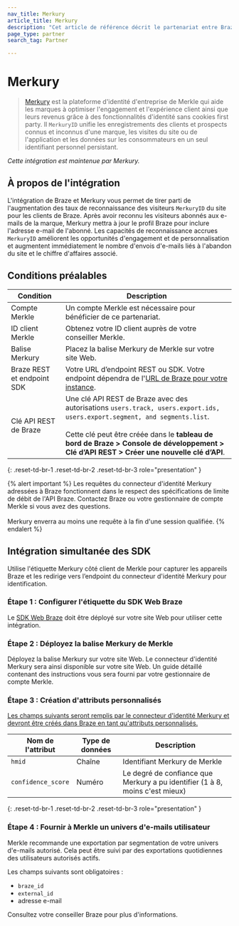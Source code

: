 ```yaml
---
nav_title: Merkury
article_title: Merkury
description: "Cet article de référence décrit le partenariat entre Braze et Merkury, une plateforme d'identité d'entreprise pour vos applications, qui vous permet de tirer parti du « MerkuryID » pour augmenter les taux de reconnaissance des visiteurs du site pour les clients de Braze."
page_type: partner
search_tag: Partner

---
```


# Merkury

> [Merkury](https://merkury.merkleinc.com/) est la plateforme d'identité d'entreprise de Merkle qui aide les marques à optimiser l'engagement et l'expérience client ainsi que leurs revenus grâce à des fonctionnalités d'identité sans cookies first party. Il `MerkuryID` unifie les enregistrements des clients et prospects connus et inconnus d'une marque, les visites du site ou de l'application et les données sur les consommateurs en un seul identifiant personnel persistant.

_Cette intégration est maintenue par Merkury._

## À propos de l'intégration

L'intégration de Braze et Merkury vous permet de tirer parti de l'augmentation des taux de reconnaissance des visiteurs `MerkuryID` du site pour les clients de Braze. Après avoir reconnu les visiteurs abonnés aux e-mails de la marque, Merkury mettra à jour le profil Braze pour inclure l'adresse e-mail de l'abonné. Les capacités de reconnaissance accrues `MerkuryID` améliorent les opportunités d'engagement et de personnalisation et augmentent immédiatement le nombre d'envois d'e-mails liés à l'abandon du site et le chiffre d'affaires associé. 

## Conditions préalables

| Condition | Description |
| --- | --- |
| Compte Merkle | Un compte Merkle est nécessaire pour bénéficier de ce partenariat. |
| ID client Merkle | Obtenez votre ID client auprès de votre conseiller Merkle. |
| Balise Merkury | Placez la balise Merkury de Merkle sur votre site Web. |
| Braze REST et endpoint SDK | Votre URL d’endpoint REST ou SDK. Votre endpoint dépendra de l'[URL de Braze pour votre instance]({{site.baseurl}}/api/basics/#endpoints). |
| Clé API REST de Braze | Une clé API REST de Braze avec des autorisations `users.track, users.export.ids, users.export.segment, and segments.list`. <br><br>Cette clé peut être créée dans le **tableau de bord de Braze > Console de développement > Clé d’API REST > Créer une nouvelle clé d’API**. |
{: .reset-td-br-1 .reset-td-br-2 .reset-td-br-3 role="presentation" }

{% alert important %}
Les requêtes du connecteur d'identité Merkury adressées à Braze fonctionnent dans le respect des spécifications de limite de débit de l'API Braze. Contactez Braze ou votre gestionnaire de compte Merkle si vous avez des questions.<br><br>Merkury enverra au moins une requête à la fin d'une session qualifiée.
{% endalert %}

## Intégration simultanée des SDK

Utilise l'étiquette Merkury côté client de Merkle pour capturer les appareils Braze et les redirige vers l’endpoint du connecteur d'identité Merkury pour identification.

### Étape 1 : Configurer l'étiquette du SDK Web Braze

Le [SDK Web Braze]({{site.baseurl}}/developer_guide/platform_integration_guides/web/initial_sdk_setup/#install-gtm) doit être déployé sur votre site Web pour utiliser cette intégration.

### Étape 2 : Déployez la balise Merkury de Merkle

Déployez la balise Merkury sur votre site Web. Le connecteur d'identité Merkury sera ainsi disponible sur votre site Web. Un guide détaillé contenant des instructions vous sera fourni par votre gestionnaire de compte Merkle.

### Étape 3 : Création d'attributs personnalisés

[Les champs suivants seront remplis par le connecteur d'identité Merkury et devront être créés dans Braze en tant qu'attributs personnalisés.]({{site.baseurl}}/user_guide/data_and_analytics/custom_data/custom_attributes#custom-attributes)

| Nom de l'attribut | Type de données | Description |
| --- | --- | --- |
| `hmid` | Chaîne | Identifiant Merkury de Merkle |
| `confidence_score` | Numéro | Le degré de confiance que Merkury a pu identifier (1 à 8, moins c'est mieux) |
{: .reset-td-br-1 .reset-td-br-2 .reset-td-br-3 role="presentation" }

### Étape 4 : Fournir à Merkle un univers d'e-mails utilisateur

Merkle recommande une exportation par segmentation de votre univers d'e-mails autorisé. Cela peut être suivi par des exportations quotidiennes des utilisateurs autorisés actifs.

Les champs suivants sont obligatoires :

- `braze_id`
- `external_id`
- adresse e-mail

Consultez votre conseiller Braze pour plus d'informations.

